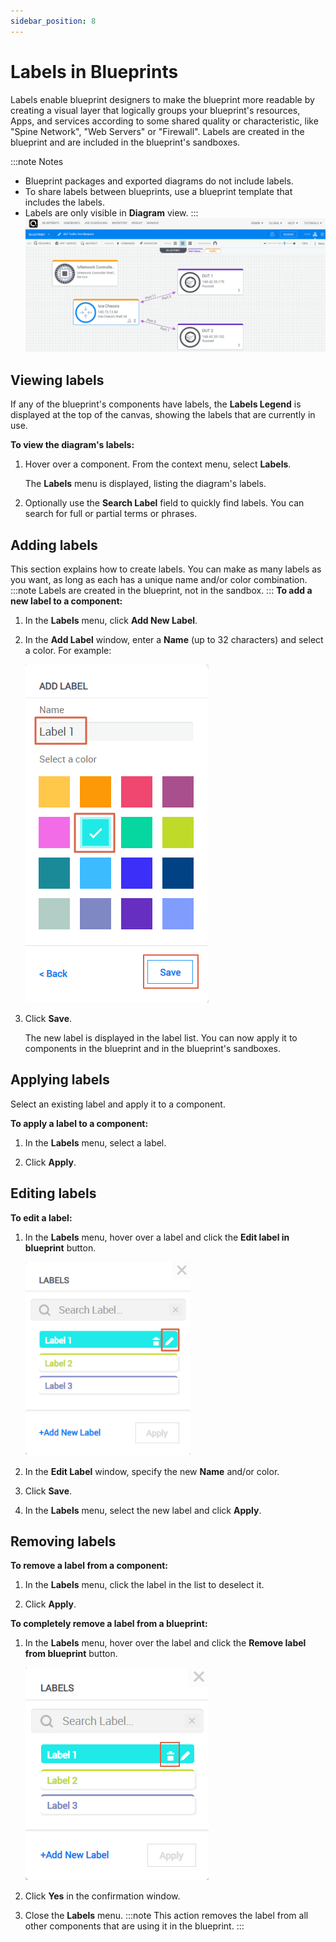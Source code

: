 ```yaml
---
sidebar_position: 8
---
```


# Labels in Blueprints

Labels enable blueprint designers to make the blueprint more readable by creating a visual layer that logically groups your blueprint's resources, Apps, and services according to some shared quality or characteristic, like "Spine Network", "Web Servers" or "Firewall". Labels are created in the blueprint and are included in the blueprint's sandboxes.

:::note Notes
- Blueprint packages and exported diagrams do not include labels.
- To share labels between blueprints, use a blueprint template that includes the labels.
- Labels are only visible in **Diagram** view.
:::
![](/Images/CloudShell-Portal/Lab-Management/Environments/blueprint-labels-screenshot.png)

## Viewing labels

If any of the blueprint's components have labels, the **Labels Legend** is displayed at the top of the canvas, showing the labels that are currently in use.

**To view the diagram's labels:**

1. Hover over a component. From the context menu, select **Labels**.
    
    The **Labels** menu is displayed, listing the diagram's labels.
    
2. Optionally use the **Search Label** field to quickly find labels. You can search for full or partial terms or phrases.

## Adding labels

This section explains how to create labels. You can make as many labels as you want, as long as each has a unique name and/or color combination.
:::note
Labels are created in the blueprint, not in the sandbox.
:::
**To add a new label to a component:**

1. In the **Labels** menu, click **Add New Label**.
2. In the **Add Label** window, enter a **Name** (up to 32 characters) and select a color. For example:
    
    ![](/Images/CloudShell-Portal/Lab-Management/Environments/Updated-add-label.png)
    
3. Click **Save**.
    
    The new label is displayed in the label list. You can now apply it to components in the blueprint and in the blueprint's sandboxes.
    

## Applying labels

Select an existing label and apply it to a component.

**To apply a label to a component:**

1. In the **Labels** menu, select a label.
    
2. Click **Apply**.
    

## Editing labels

**To edit a label:**

1. In the **Labels** menu, hover over a label and click the **Edit label in blueprint** button.
    
    ![](/Images/CloudShell-Portal/Lab-Management/Environments/UpdatedR-Edit-Existing-Label_264x310.png)
    
2. In the **Edit Label** window, specify the new **Name** and/or color.
3. Click **Save**.
4. In the **Labels** menu, select the new label and click **Apply**.

## Removing labels

**To remove a label from a component:**

1. In the **Labels** menu, click the label in the list to deselect it.
    
2. Click **Apply**.
    

**To completely remove a label from a blueprint:**

1. In the **Labels** menu, hover over the label and click the **Remove label from blueprint** button.
    
    ![](/Images/CloudShell-Portal/Lab-Management/Environments/Updated-Remove-Existing-Label.png)
    
2. Click **Yes** in the confirmation window.
3. Close the **Labels** menu.
:::note
This action removes the label from all other components that are using it in the blueprint.
:::